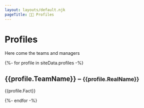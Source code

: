```yaml
---
layout: layouts/default.njk
pageTitle: 🏈🐖 Profiles
---
```


# Profiles

Here come the teams and managers

{%- for profile in siteData.profiles -%}
  <div class="neu ph3 pv2 mv3">
    <h2>{{profile.TeamName}} &ndash; <small class="gray">{{profile.RealName}}</small></h2>
    <p class="gray i">
      {{profile.Fact}}
    </p>
  </div>
{%- endfor -%}

